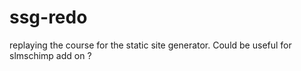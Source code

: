 # ssg-redo
replaying the course for the static site generator. Could be useful for slmschimp add on ?
